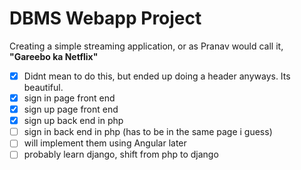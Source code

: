# DBMS Webapp Project

Creating a simple streaming application, or as Pranav would call it, **"Gareebo ka Netflix"**

* [x] Didnt mean to do this, but ended up doing a header anyways. Its beautiful.
* [x] sign in page front end
* [x] sign up page front end
* [x] sign up back end in php
* [ ] sign in back end in php (has to be in the same page i guess)
* [ ] will implement them using Angular later
* [ ] probably learn django, shift from php to django